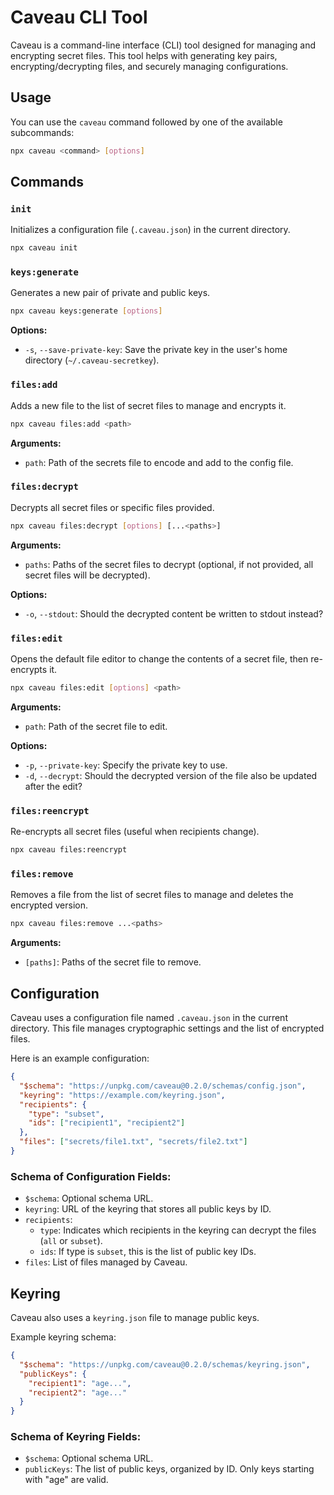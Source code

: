 # Caveau CLI Tool

Caveau is a command-line interface (CLI) tool designed for managing and encrypting secret files. This tool helps with generating key pairs, encrypting/decrypting files, and securely managing configurations.

## Usage

You can use the `caveau` command followed by one of the available subcommands:

```sh
npx caveau <command> [options]
```

## Commands

### `init`

Initializes a configuration file (`.caveau.json`) in the current directory.

```sh
npx caveau init
```

### `keys:generate`

Generates a new pair of private and public keys.

```sh
npx caveau keys:generate [options]
```

**Options:**
- `-s`, `--save-private-key`: Save the private key in the user's home directory (`~/.caveau-secretkey`).

### `files:add`

Adds a new file to the list of secret files to manage and encrypts it.

```sh
npx caveau files:add <path>
```

**Arguments:**
- `path`: Path of the secrets file to encode and add to the config file.

### `files:decrypt`

Decrypts all secret files or specific files provided.

```sh
npx caveau files:decrypt [options] [...<paths>]
```

**Arguments:**
- `paths`: Paths of the secret files to decrypt (optional, if not provided, all secret files will be decrypted).

**Options:**
- `-o`, `--stdout`: Should the decrypted content be written to stdout instead?

### `files:edit`

Opens the default file editor to change the contents of a secret file, then re-encrypts it.

```sh
npx caveau files:edit [options] <path>
```

**Arguments:**
- `path`: Path of the secret file to edit.

**Options:**
- `-p`, `--private-key`: Specify the private key to use.
- `-d`, `--decrypt`: Should the decrypted version of the file also be updated after the edit?

### `files:reencrypt`

Re-encrypts all secret files (useful when recipients change).

```sh
npx caveau files:reencrypt
```

### `files:remove`

Removes a file from the list of secret files to manage and deletes the encrypted version.

```sh
npx caveau files:remove ...<paths>
```

**Arguments:**
- `[paths]`: Paths of the secret file to remove.

## Configuration

Caveau uses a configuration file named `.caveau.json` in the current directory. This file manages cryptographic settings and the list of encrypted files.

Here is an example configuration:

```json
{
  "$schema": "https://unpkg.com/caveau@0.2.0/schemas/config.json",
  "keyring": "https://example.com/keyring.json",
  "recipients": {
    "type": "subset",
    "ids": ["recipient1", "recipient2"]
  },
  "files": ["secrets/file1.txt", "secrets/file2.txt"]
}
```

### Schema of Configuration Fields:

- `$schema`: Optional schema URL.
- `keyring`: URL of the keyring that stores all public keys by ID.
- `recipients`:
  - `type`: Indicates which recipients in the keyring can decrypt the files (`all` or `subset`).
  - `ids`: If type is `subset`, this is the list of public key IDs.
- `files`: List of files managed by Caveau.

## Keyring

Caveau also uses a `keyring.json` file to manage public keys.

Example keyring schema:

```json
{
  "$schema": "https://unpkg.com/caveau@0.2.0/schemas/keyring.json",
  "publicKeys": {
    "recipient1": "age...",
    "recipient2": "age..."
  }
}
```

### Schema of Keyring Fields:

- `$schema`: Optional schema URL.
- `publicKeys`: The list of public keys, organized by ID. Only keys starting with "age" are valid.
